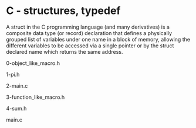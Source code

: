 # C - structures, typedef

A struct in the C programming language (and many derivatives) is a composite data type (or record) declaration that defines a physically grouped list of variables under one name in a block of memory, allowing the different variables to be accessed via a single pointer or by the struct declared name which returns the same address.

0-object_like_macro.h

1-pi.h

2-main.c

3-function_like_macro.h

4-sum.h

main.c
